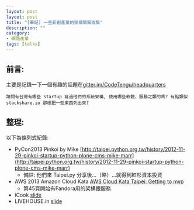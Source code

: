 ```yaml
---
layout: post
layout: post
title: "[筆記] 一些新創產業的架構簡報收集"
description: ""
category: 
- 網路產業
tags: [talks]
---
```



## 前言:

主要是記錄一下一個有趣的話題在[gitter.im/CodeTengu/headquarters](https://gitter.im/CodeTengu/headquarters)

```
請問有台灣有哪些 startup 寫過他們的系統架構, 使用哪些軟體、服務之類的嗎? 有點類似 stackshare.io 那樣把一些東西列出來?
```

##  整理:

以下為條列式紀錄:

- PyCon2013  Pinkoi by Mike  [http://taipei.python.org.tw/history/2012-11-29-pinkoi-startup-python-plone-cms-mike-marr](http://taipei.python.org.tw/history/2012-11-29-pinkoi-startup-python-plone-cms-mike-marr)
	- 備註: 他們來 Taipei.py 分享後…（略）…就得到紅杉資本投資
- AWS 2013 Amazon Cloud Kata [AWS Cloud Kata Taipei: Getting to mvp](http://www.slideshare.net/AmazonWebServices/aws-cloud-kata-taipei-getting-to-mvp)
	- 第45頁開始有Fandora用的架構跟服務
- iCook [slide](https://speakerdeck.com/linyiru/ai-liao-li-wang-zhan-jian-zhi-jing-yan-tan)
- LIVEHOUSE.in [slide](https://speakerdeck.com/jeddiechuang/auto-scaling-with-ruby-aws-jenkins-and-redis)
